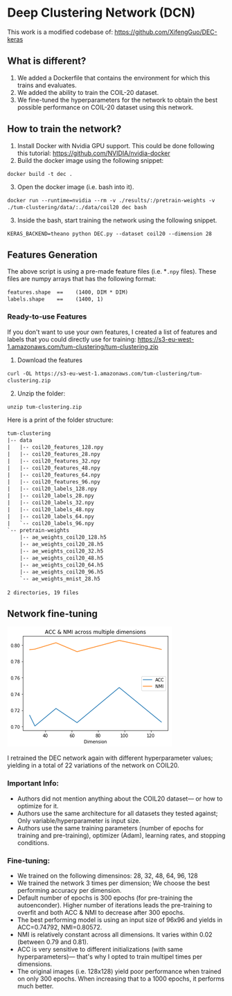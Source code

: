 # Deep Clustering Network (DCN)

This work is a modified codebase of: https://github.com/XifengGuo/DEC-keras

## What is different?
1. We added a Dockerfile that contains the environment for which this trains and evaluates.
2. We added the ability to train the COIL-20 dataset.
3. We fine-tuned the hyperparameters for the network to obtain the best possible performance on COIL-20 dataset using this network.

## How to train the network?

1. Install Docker with Nvidia GPU support. This could be done following this tutorial: https://github.com/NVIDIA/nvidia-docker
2. Build the docker image using the following snippet:
```
docker build -t dec .
```
3. Open the docker image (i.e. bash into it).
```
docker run --runtime=nvidia --rm -v ./results/:/pretrain-weights -v ./tum-clustering/data/:./data/coil20 dec bash
```
3. Inside the bash, start training the network using the following snippet.
```
KERAS_BACKEND=theano python DEC.py --dataset coil20 --dimension 28
```

## Features Generation

The above script is using a pre-made feature files (i.e. *`.npy` files). These files are numpy arrays that has the following format:
```
features.shape  ==    (1400, DIM * DIM)
labels.shape    ==    (1400, 1)
```

### Ready-to-use Features

If you don't want to use your own features, I created a list of features and labels that you could directly use for training: https://s3-eu-west-1.amazonaws.com/tum-clustering/tum-clustering.zip

1. Download the features
```
curl -OL https://s3-eu-west-1.amazonaws.com/tum-clustering/tum-clustering.zip
```
2. Unzip the folder:
```
unzip tum-clustering.zip
```

Here is a print of the folder structure:
```
tum-clustering
|-- data
|   |-- coil20_features_128.npy
|   |-- coil20_features_28.npy
|   |-- coil20_features_32.npy
|   |-- coil20_features_48.npy
|   |-- coil20_features_64.npy
|   |-- coil20_features_96.npy
|   |-- coil20_labels_128.npy
|   |-- coil20_labels_28.npy
|   |-- coil20_labels_32.npy
|   |-- coil20_labels_48.npy
|   |-- coil20_labels_64.npy
|   `-- coil20_labels_96.npy
`-- pretrain-weights
    |-- ae_weights_coil20_128.h5
    |-- ae_weights_coil20_28.h5
    |-- ae_weights_coil20_32.h5
    |-- ae_weights_coil20_48.h5
    |-- ae_weights_coil20_64.h5
    |-- ae_weights_coil20_96.h5
    `-- ae_weights_mnist_28.h5

2 directories, 19 files
```

## Network fine-tuning

![Finetune Comparison](dec-finetune.png)

I retrained the DEC network again with different hyperparameter values; yielding in a total of 22 variations of the network on COIL20.

### Important Info:
- Authors did not mention anything about the COIL20 dataset— or how to optimize for it.
- Authors use the same architecture for all datasets they tested against; Only variable/hyperparameter is input size.
- Authors use the same training parameters (number of epochs for training and pre-training), optimizer (Adam), learning rates, and stopping conditions.

### Fine-tuning:
- We trained on the following dimensinos: 28, 32, 48, 64, 96, 128
- We trained the network 3 times per dimension; We choose the best performing accuracy per dimension.
- Default number of epochs is 300 epochs (for pre-training the autoenconder).
Higher number of iterations leads the pre-training to overfit and both ACC & NMI to decrease after 300 epochs.
- The best performing model is using an input size of 96x96 and yields in ACC=0.74792, NMI=0.80572.
- NMI is relatively constant across all dimensions. It varies within 0.02 (between 0.79 and 0.81).
- ACC is very sensitive to different initializations (with same hyperparameters)— that's why I opted to train multipel times per dimensions.
- The original images (i.e. 128x128) yield poor performance when trained on only 300 epochs. When increasing that to a 1000 epochs, it performs much better.
